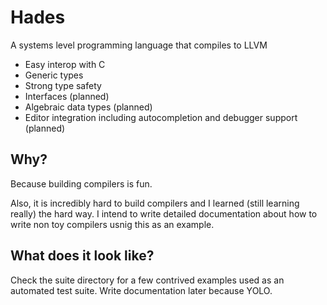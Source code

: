 # Hades
A systems level programming language that compiles to LLVM

- Easy interop with C
- Generic types
- Strong type safety
- Interfaces (planned)
- Algebraic data types (planned)
- Editor integration including autocompletion and debugger support (planned)


## Why?
Because building compilers is fun.

Also, it is incredibly hard to build compilers and
I learned (still learning really) the hard way. I intend to write detailed documentation
about how to write non toy compilers usnig this as an example.

## What does it look like?
Check the suite directory for a few contrived examples used as an automated test suite. Write documentation later because YOLO.
